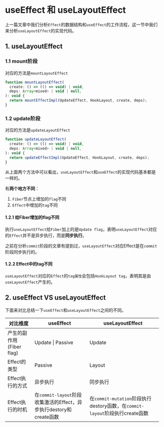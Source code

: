 # useEffect 和 useLayoutEffect

上一篇文章中我们分析`Effect`的数据结构和`useEffect`的工作流程，这一节中我们来分析`useLayoutEffect`的实现代码。

## 1. useLayoutEffect

### 1.1 mount阶段

对应的方法是`mountLayoutEffect`

```javascript
function mountLayoutEffect(
  create: () => (() => void) | void,
  deps: Array<mixed> | void | null,
): void {
  return mountEffectImpl(UpdateEffect, HookLayout, create, deps);
}
```

### 1.2 update阶段

对应的方法是`updateLayoutEffect`

```javascript
function updateLayoutEffect(
  create: () => (() => void) | void,
  deps: Array<mixed> | void | null,
): void {
  return updateEffectImpl(UpdateEffect, HookLayout, create, deps);
}
```

从上面两个方法中可以看出，`useLayoutEffect`和`useEffect`的实现代码基本都是一样的。

有**两个地方不同**：

1. `Fiber`节点上增加的`flag`不同
2. `Effect`中增加的`tag`不同



#### 1.2.1 给Fiber增加的flag不同

执行`useLayoutEffect`给`Fiber`加上的是`Update flag`，表明`useLayoutEffect`对应的`Effect`并不是异步执行，而是**同步执行**。

之前在分析`commit`阶段的文章有提到过，`useLayoutEffect`对应Effect是在`commit`阶段同步执行的。



#### 1.2.2 Effect中的tag不同

`useLayoutEffect`对应的`Effect`的`tag属性`会包括`HookLayout tag`，表明其是由`useLayoutEffect`产生的。



## 2. useEffect VS useLayoutEffect

下面来对比总结一下`useEffect`和`useLayoutEffect`之间的不同。

| 对比维度                 | useEffect                                                    | useLayoutEffect                                              |
| ------------------------ | ------------------------------------------------------------ | ------------------------------------------------------------ |
| 产生的副作用(Fiber flag) | Update \| Passive                                            | Update                                                       |
| Effect的类型             | Passive                                                      | Layout                                                       |
| Effect执行的方式         | 异步执行                                                     | 同步执行                                                     |
| Effect执行的时机         | 在`commit-layout`阶段收集激活的Effect，异步执行destory和create函数 | 在`commit-mutation`阶段执行destory函数，在`commit-layout`阶段执行create函数 |

